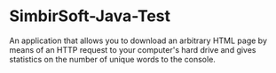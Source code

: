 # SimbirSoft-Java-Test
An application that allows you to download an arbitrary HTML page by means of an HTTP request to your computer's hard drive and gives statistics on the number of unique words to the console.
